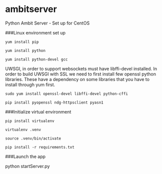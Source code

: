 # ambitserver
Python Ambit Server - Set up for CentOS 

###Linux environment set up

`yum install pip`

`yum install python`

`yum install python-devel gcc`

UWSGI, in order to support websockets must have libffi-devel installed. In order to build UWSGI with SSL we need to first install few openssl python libraries. These have a dependency on some libraries that you have to install through yum first.  

`sudo yum install openssl-devel libffi-devel python-cffi`

`pip install pyopenssl ndg-httpsclient pyasn1`

###Initialize virtual environment

`pip install virtualenv`

`virtualenv .venv`

`source .venv/bin/activate`

`pip install -r requirements.txt`

###Launch the app

python startServer.py
